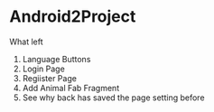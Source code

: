 # Android2Project

What left <br>
1. Language Buttons <br>
2. Login Page <br>
3. Regiister Page <br>
4. Add Animal Fab Fragment <br>
5. See why back has saved the page setting before <br>
 
